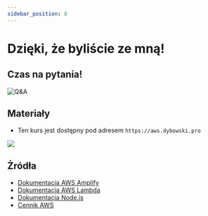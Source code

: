 ```yaml
---
sidebar_position: 8
---
```


# Dzięki, że byliście ze mną!
## Czas na pytania!
![Q&A](/img/qa.jpg)

## Materiały
- Ten kurs jest dostępny pod adresem `https://aws.dybowski.pro`<br/>
<img src="/img/qrcode.png"/>

## Żródła
- [Dokumentacja AWS Amplify](https://docs.amplify.aws/start/q/integration/react/)
- [Dokumentacja AWS Lambda](https://docs.aws.amazon.com/lambda/latest/dg/getting-started.html)
- [Dokumentacja Node.js](https://nodejs.org/en/docs)
- [Cennik AWS](https://aws.amazon.com/pricing/?aws-products-pricing)
